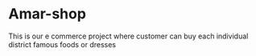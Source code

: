 # Amar-shop

 This is our e commerce project where customer can buy each individual district famous foods or dresses
